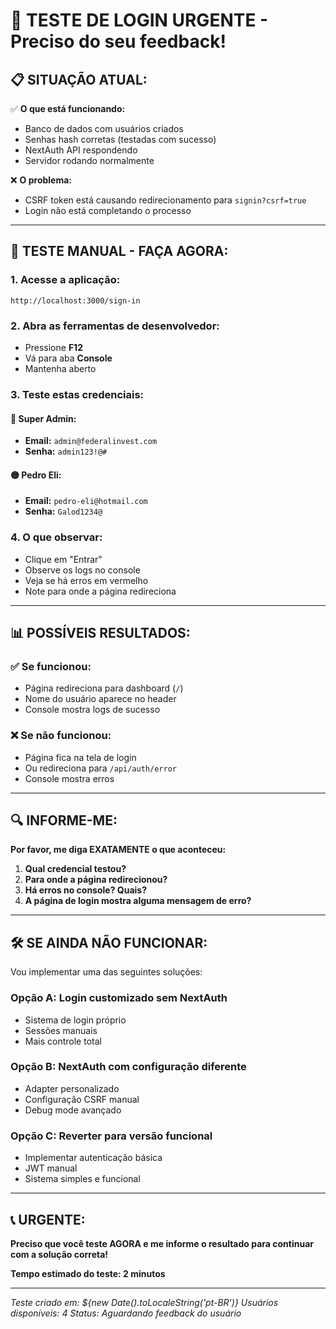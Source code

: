 # 🚨 TESTE DE LOGIN URGENTE - Preciso do seu feedback!

## 📋 **SITUAÇÃO ATUAL:**

✅ **O que está funcionando:**
- Banco de dados com usuários criados
- Senhas hash corretas (testadas com sucesso)
- NextAuth API respondendo
- Servidor rodando normalmente

❌ **O problema:**
- CSRF token está causando redirecionamento para `signin?csrf=true`
- Login não está completando o processo

---

## 🧪 **TESTE MANUAL - FAÇA AGORA:**

### **1. Acesse a aplicação:**
```
http://localhost:3000/sign-in
```

### **2. Abra as ferramentas de desenvolvedor:**
- Pressione **F12**
- Vá para aba **Console**
- Mantenha aberto

### **3. Teste estas credenciais:**

#### 🔵 **Super Admin:**
- **Email:** `admin@federalinvest.com`
- **Senha:** `admin123!@#`

#### 🟡 **Pedro Eli:**
- **Email:** `pedro-eli@hotmail.com`  
- **Senha:** `Galod1234@`

### **4. O que observar:**
- Clique em "Entrar"
- Observe os logs no console
- Veja se há erros em vermelho
- Note para onde a página redireciona

---

## 📊 **POSSÍVEIS RESULTADOS:**

### ✅ **Se funcionou:**
- Página redireciona para dashboard (`/`)
- Nome do usuário aparece no header
- Console mostra logs de sucesso

### ❌ **Se não funcionou:**
- Página fica na tela de login
- Ou redireciona para `/api/auth/error`
- Console mostra erros

---

## 🔍 **INFORME-ME:**

**Por favor, me diga EXATAMENTE o que aconteceu:**

1. **Qual credencial testou?**
2. **Para onde a página redirecionou?**
3. **Há erros no console? Quais?**
4. **A página de login mostra alguma mensagem de erro?**

---

## 🛠️ **SE AINDA NÃO FUNCIONAR:**

Vou implementar uma das seguintes soluções:

### **Opção A:** Login customizado sem NextAuth
- Sistema de login próprio
- Sessões manuais
- Mais controle total

### **Opção B:** NextAuth com configuração diferente
- Adapter personalizado
- Configuração CSRF manual
- Debug mode avançado

### **Opção C:** Reverter para versão funcional
- Implementar autenticação básica
- JWT manual
- Sistema simples e funcional

---

## 📞 **URGENTE:**

**Preciso que você teste AGORA e me informe o resultado para continuar com a solução correta!**

**Tempo estimado do teste: 2 minutos**

---

*Teste criado em: ${new Date().toLocaleString('pt-BR')}*
*Usuários disponíveis: 4*
*Status: Aguardando feedback do usuário* 
